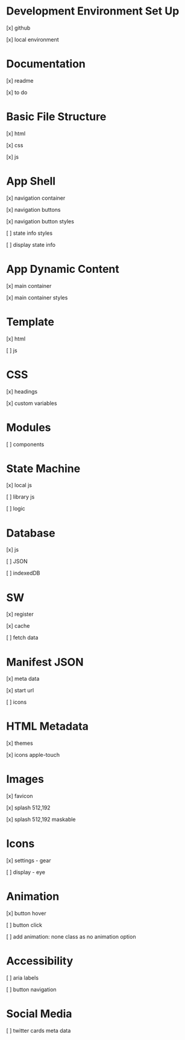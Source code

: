 # Development Environment Set Up

[x] github

[x] local environment

# Documentation

[x] readme

[x] to do

# Basic File Structure

[x] html

[x] css

[x] js

# App Shell

[x] navigation container

[x] navigation buttons

[x] navigation button styles

[ ] state info styles

[ ] display state info

# App Dynamic Content

[x] main container

[x] main container styles

# Template

[x] html

[ ] js

# CSS

[x] headings

[x] custom variables

# Modules

[ ] components

# State Machine

[x] local js

[ ] library js

[ ] logic

# Database

[x] js

[ ] JSON

[ ] indexedDB

# SW

[x] register

[x] cache

[ ] fetch data

# Manifest JSON

[x] meta data

[x] start url

[ ] icons

# HTML Metadata

[x] themes

[x] icons apple-touch

# Images

[x] favicon

[x] splash 512,192

[x] splash 512,192 maskable

# Icons

[x] settings - gear

[ ] display - eye

# Animation

[x] button hover

[ ] button click

[ ] add animation: none class as no animation option

# Accessibility

[ ] aria labels

[ ] button navigation

# Social Media

[ ] twitter cards meta data
